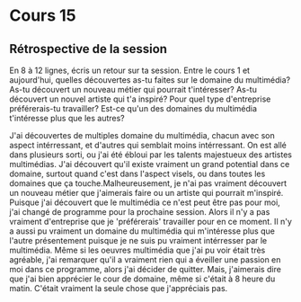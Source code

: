 # Cours 15
## Rétrospective de la session

En 8 à 12 lignes, écris un retour sur ta session. Entre le cours 1 et aujourd'hui, quelles découvertes as-tu faites sur le domaine du multimédia? As-tu découvert un nouveau métier qui pourrait t'intéresser? As-tu découvert un nouvel artiste qui t'a inspiré? Pour quel type d'entreprise préférerais-tu travailler? Est-ce qu'un des domaines du multimédia t'intéresse plus que les autres? 

J'ai découvertes de multiples domaine du multimédia, chacun avec son aspect intérressant, et d'autres qui semblait moins intérressant. On est allé dans plusieurs sorti, ou j'ai été ébloui par les talents majestueux des artistes multimédias. J'ai découvert qu'il existe vraiment un grand potential dans ce domaine, surtout quand c'est dans l'aspect visels, ou dans toutes les domaines que ça touche.Malheureusement, je n'ai pas vraiment découvert un nouveau métier que j'aimerais faire ou un artiste qui pourrait m'inspiré. Puisque j'ai découvert que le multimédia ce n'est peut être pas pour moi, j'ai changé de programme pour la prochaine session. Alors il n'y a pas vraiment d'entreprise que je 'préférerais' travailler pour en ce moment. Il n'y a aussi pu vraiment un domaine du multimédia qui m'intéresse plus que l'autre présentement puisque je ne suis pu vraiment intérresser par le multimédia. Même si les oeuvres multimédia que j'ai pu voir était très agréable, j'ai remarquer qu'il a vraiment rien qui a éveiller une passion en moi dans ce programme, alors j'ai décider de quitter. Mais, j'aimerais dire que j'ai bien apprécier le cour de domaine, même si c'était à 8 heure du matin. C'était vraiment la seule chose que j'appréciais pas.
